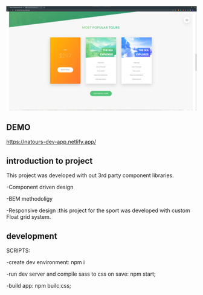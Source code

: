 <img src="https://github.com/LazyAnTT/natours-dev-app/blob/main/public/section-tours.png" style="width:700px;" />

## DEMO
https://natours-dev-app.netlify.app/

## introduction to project
This project was developed with out 3rd party component libraries. 

-Component driven design

-BEM methodoligy

-Responsive design :this project for the sport was developed with custom Float grid system. 


## development

SCRIPTS:

-create dev environment:
npm i

-run dev server and compile sass to css on save:
npm start;


-build app: 
npm builc:css;


